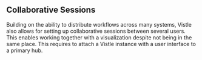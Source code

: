 ## Collaborative Sessions ##

Building on the ability to distribute workflows across many systems, Vistle also allows for setting up collaborative sessions between several users. This enables working together with a visualization despite not being in the same place. This requires to attach a Vistle instance with a user interface to a primary hub.
